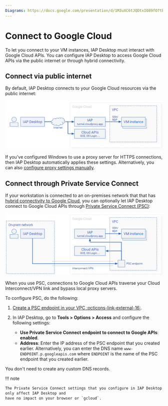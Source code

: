```yaml
---
Diagrams: https://docs.google.com/presentation/d/1M3uXC6tJQDtxIO89fO7tBxXumQnbfIb4jf9v7dHMGE4/edit#slide=id.p
---
```


# Connect to Google Cloud

To let you connect to your VM instances, IAP Desktop must interact with Google Cloud APIs. You can configure
IAP Desktop to access Google Cloud APIs via the public internet or through hybrid connectivity.


## Connect via public internet

By default, IAP Desktop connects to your Google Cloud resources via the public internet:

![Connect via public internet](images/connect-via-internet.png)

If you've configured Windows to use a proxy server for HTTPS connections, then 
IAP Desktop automatically applies these settings. Alternatively, you can also
[configure proxy settings manually](proxy-configuration.md).


## Connect through Private Service Connect

If your workstation is connected to an on-premises network that that has
[hybrid connectivity to Google Cloud](https://cloud.google.com/hybrid-connectivity),
you can optionally let IAP Desktop connect to Google Cloud APIs through 
[Private Service Connect (PSC)](https://cloud.google.com/vpc/docs/about-accessing-google-apis-endpoints):

![Connect through Private Service Connect](images/connect-via-psc.png)

When you use PSC, connections to Google Cloud APIs traverse your Cloud Interconnect/VPN link
and bypass local proxy servers.

To configure PSC, do the following:

1.  [Create a PSC endpoint in your VPC :octicons-link-external-16:](https://cloud.google.com/vpc/docs/configure-private-service-connect-apis).
1.  In IAP Desktop, go to **Tools > Options > Access** and configure the following settings:

    *   **Use Private Service Connect endpoint to connect to Google APIs**: **enabled**.
    *   **Address**: Enter the IP address of the PSC endpoint that you created earlier. Alternatively,
        you can enter the DNS name `www-ENDPOINT.p.googleapis.com` where `ENDPOINT` is the name of the 
        PSC endpoint that you created earlier.
        
You don't need to create any custom DNS records.
        
!!! note

    The Private Service Connect settings that you configure in IAP Desktop only affect IAP Desktop and
    have no impact on your browser or `gcloud`.
    